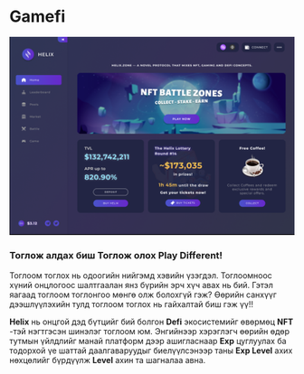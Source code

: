 # Gamefi

![](../../.gitbook/assets/capturefuul.png)

### Тоглож алдах биш Тоглож олох Play Different!

Тоглоом тоглох нь одоогийн нийгэмд хэвийн үзэгдэл. Тоглоомноос хүний онцлогоос шалтгаалан янз бүрийн эрч хүч авах нь бий. Гэтэл яагаад тоглоом тоглонгоо мөнгө олж болохгүй гэж? Өөрийн санхүүг дээшлүүлэхийн тулд тоглоом тоглох нь гайхалтай биш гэж үү!!

**Helix** нь онцгой дэд бүтцийг бий болгон **Defi** экосистемийг өвөрмөц **NFT** -тэй нэгтгэсэн шинэлэг тоглоом юм. Энгийнээр хэрэглэгч өөрийн өдөр тутмын үйлдлийг манай платформ дээр ашигласнаар **Exp** цуглуулах ба тодорхой үе шаттай даалгаваруудыг биелүүлсэнээр таны **Exp Level** ахих нөхцөлийг бүрдүүлж **Level** ахин та шагналаа авна.

